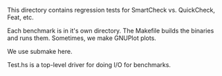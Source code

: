 This directory contains regression tests for SmartCheck vs. QuickCheck, Feat,
etc.

Each benchmark is in it's own directory.  The Makefile builds the binaries and
runs them.  Sometimes, we make GNUPlot plots.

We use submake here.

Test.hs is a top-level driver for doing I/O for benchmarks.
